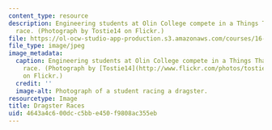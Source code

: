```yaml
---
content_type: resource
description: Engineering students at Olin College compete in a Things That Go dragster
  race. (Photograph by Tostie14 on Flickr.)
file: https://ol-ocw-studio-app-production.s3.amazonaws.com/courses/16-a47-the-engineer-of-2020-fall-2009/4643a4c600dcc5bbe450f9808ac355eb_16-a47f09-th.jpg
file_type: image/jpeg
image_metadata:
  caption: Engineering students at Olin College compete in a Things That Go dragster
    race. (Photograph by [Tostie14](http://www.flickr.com/photos/tostie14/34400424/)
    on Flickr.)
  credit: ''
  image-alt: Photograph of a student racing a dragster.
resourcetype: Image
title: Dragster Races
uid: 4643a4c6-00dc-c5bb-e450-f9808ac355eb
---
```

